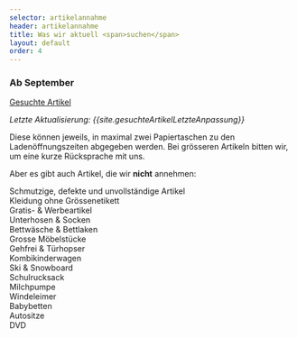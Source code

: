 ```yaml
---
selector: artikelannahme
header: artikelannahme
title: Was wir aktuell <span>suchen</span>
layout: default
order: 4
---
```


### Ab September


<a class="btn-download" href="/assets/downloads/{{site.gesuchteArtikelListe}}" target="_blank">Gesuchte Artikel</a>

*Letzte Aktualisierung: {{site.gesuchteArtikelLetzteAnpassung}}*


Diese können jeweils, in maximal zwei Papiertaschen zu den Ladenöffnungszeiten abgegeben werden.
Bei grösseren Artikeln bitten wir, um eine kurze Rücksprache mit uns.





Aber es gibt auch Artikel, die wir **nicht** annehmen: 

Schmutzige, defekte und unvollständige Artikel<br/>
Kleidung ohne Grössenetikett<br/>
Gratis- & Werbeartikel<br/>
Unterhosen & Socken<br/>
Bettwäsche & Bettlaken<br/>
Grosse Möbelstücke<br/>
Gehfrei & Türhopser<br/>
Kombikinderwagen<br/>
Ski & Snowboard<br/>
Schulrucksack<br/>
Milchpumpe<br/>
Windeleimer<br/>
Babybetten<br/>
Autositze<br/>
DVD<br/>